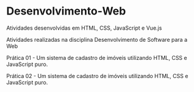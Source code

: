 # Desenvolvimento-Web
Atividades desenvolvidas em HTML, CSS, JavaScript e Vue.js

Atividades realizadas na disciplina Desenvolvimento de Software para a Web

Prática 01 - Um sistema de cadastro de imóveis utilizando HTML, CSS e JavaScript puro.

Prática 02 - Um sistema de cadastro de imóveis utilizando HTML, CSS e JavaScript puro.
